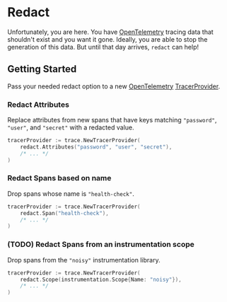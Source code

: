 # Redact

Unfortunately, you are here.
You have [OpenTelemetry] tracing data that shouldn't exist and you want it gone.
Ideally, you are able to stop the generation of this data.
But until that day arrives, `redact` can help!

## Getting Started

Pass your needed redact option to a new [OpenTelemetry] [TracerProvider].

### Redact Attributes

Replace attributes from new spans that have keys matching `"password"`, `"user"`, and `"secret"` with a redacted value.

```go
tracerProvider := trace.NewTracerProvider(
	redact.Attributes("password", "user", "secret"),
	/* ... */
)
```

### Redact Spans based on name

Drop spans whose name is `"health-check"`.

```go
tracerProvider := trace.NewTracerProvider(
	redact.Span("health-check"),
	/* ... */
)
```

### (TODO) Redact Spans from an instrumentation scope

Drop spans from the `"noisy"` instrumentation library.

```go
tracerProvider := trace.NewTracerProvider(
	redact.Scope(instrumentation.Scope{Name: "noisy"}),
	/* ... */
)
```

[OpenTelemetry]: https://opentelemetry.io/
[TracerProvider]: https://pkg.go.dev/go.opentelemetry.io/otel/sdk/trace#TracerProvider
